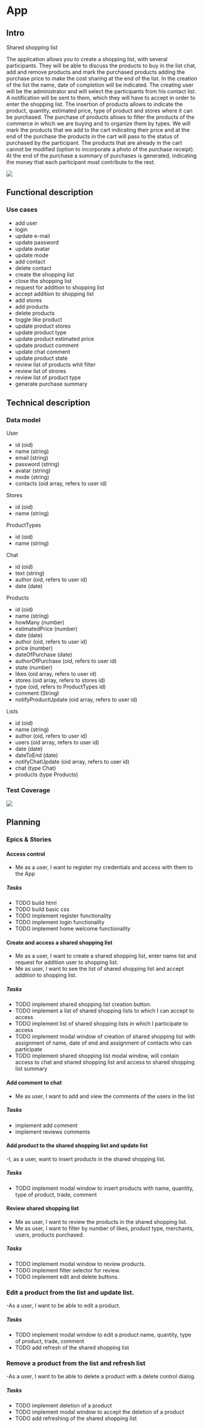 # App

## Intro

Shared shopping list

The application allows you to create a shopping list, with several participants. They will be able to discuss the products to buy in the list chat, add and remove products and mark the purchased products adding the purchase price to make the cost sharing at the end of the list.
In the creation of the list the name, date of completion will be indicated. The creating user will be the administrator and will select the participants from his contact list. A notification will be sent to them, which they will have to accept in order to enter the shopping list.
The insertion of products allows to indicate the product, quantity, estimated price, type of product and stores where it can be purchased. 
The purchase of products allows to filter the products of the commerce in which we are buying and to organize them by types. We will mark the products that we add to the cart indicating their price and at the end of the purchase the products in the cart will pass to the status of purchased by the participant. The products that are already in the cart cannot be modified (option to incorporate a photo of the purchase receipt).
At the end of the purchase a summary of purchases is generated, indicating the money that each participant must contribute to the rest.

![](https://www.ideasyahorro.com/wp-content/uploads/2021/07/lista-de-la-compra.jpg)

## Functional description

### Use cases

- add user
- login
- update e-mail
- update password
- update avatar
- update mode
- add contact
- delete contact
- create the shopping list
- close the shopping list
- request for addition to shopping list
- accept addition to shopping list
- add stores
- add products
- delete products
- toggle like product
- update product stores
- update product type
- update product estimated price
- update product comment
- update chat comment
- update product state
- review list of products whit filter
- review list of strores
- review list of product type
- generate purchase summary

## Technical description

### Data model

User
- id (oid)
- name (string)
- email (string)
- password (string)
- avatar (string)
- mode (string)
- contacts (oid array, refers to user id) 

Stores
- id (oid)
- name (string)

ProductTypes
- id (oid)
- name (string)

Chat
- id (oid)
- text (string)
- author (oid, refers to user id) 
- date (date)

Products
- id (oid)
- name (string)
- howMany (number)
- estimatedPrice (number)
- date (date)
- author (oid, refers to user id) 
- price (number)
- dateOfPurchase (date)
- authorOfPurchase (oid, refers to user id) 
- state (number)
- likes (oid array, refers to user id)
- stores (oid array, refers to stores id)
- type (oid, refers to ProductTypes id)
- comment (String)
- notifyProductUpdate (oid array, refers to user id)

Lists
- id (oid)
- name (string)
- author (oid, refers to user id) 
- users (oid array, refers to user id) 
- date (date)
- dateToEnd (date)
- notifyChatUpdate (oid array, refers to user id)
- chat (type Chat)
- products (type Products)

### Test Coverage

![](https://wac-cdn.atlassian.com/dam/jcr:f29e7890-4a7a-4590-bc8b-c4c775ec301d/CDmicro-600x338-retina2x-A_11-58-7.png?cdnVersion=1077)

## Planning

### Epics & Stories

#### Access control

- Me as a user, I want to register my credentials and access with them to the App

##### Tasks

- TODO build html
- TODO build basic css
- TODO implement register functionality
- TODO implement login functionality
- TODO implement home welcome functionality

#### Create and access a shared shopping list

- Me as a user, I want to create a shared shopping list, enter name list and request for addition user to shopping list.
- Me as user, I want to see the list of shared shopping list and accept addition to shopping list. 

##### Tasks

- TODO implement shared shopping list creation button.
- TODO implement a list of shared shopping lists to which I can accept to access
- TODO implement list of shared shopping lists in which I participate to access
- TODO implement modal window of creation of shared shopping list with assignment of name, date of end and assignment of contacts who can participate
- TODO implement shared shopping list modal window, will contain access to chat and shared shopping list and access to shared shopping list summary

#### Add comment to chat
- Me as user, I want to add and view the comments of the users in the list

##### Tasks

- implement add comment
- implement reviews comments

#### Add product to the shared shopping list and update list

-I, as a user, want to insert products in the shared shopping list.
##### Tasks

- TODO implement modal window to insert products with name, quantity, type of product, trade, comment

#### Review shared shopping list

- Me as user, I want to review the products in the shared shopping list. 
- Me as user, I want to filter by number of likes, product type, merchants, users, products purchased.

##### Tasks

- TODO implement modal window to review products.
- TODO implement filter selector for review.
- TODO implement edit and delete buttons.

### Edit a product from the list and update list.

-As a user, I want to be able to edit a product. 

##### Tasks

- TODO implement modal window to edit a product name, quantity, type of product, trade, comment
- TODO add refresh of the shared shopping list

### Remove a product from the list and refresh list

-As a user, I want to be able to delete a product with a delete control dialog.

##### Tasks

- TODO implement deletion of a product
- TODO implement modal window to accept the deletion of a product
- TODO add refreshing of the shared shopping list